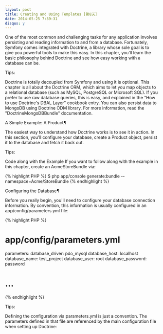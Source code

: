 ```yaml
---
layout: post
title: Creating and Using Templates [第8天]
date: 2014-05-25 7:39:31
disqus: y
---
```


One of the most common and challenging tasks for any application involves persisting and reading information to and from a database. Fortunately, Symfony comes integrated with Doctrine, a library whose sole goal is to give you powerful tools to make this easy. In this chapter, you'll learn the basic philosophy behind Doctrine and see how easy working with a database can be.

Tips:

Doctrine is totally decoupled from Symfony and using it is optional. This chapter is all about the Doctrine ORM, which aims to let you map objects to a relational database (such as MySQL, PostgreSQL or Microsoft SQL). If you prefer to use raw database queries, this is easy, and explained in the "How to use Doctrine's DBAL Layer" cookbook entry.
You can also persist data to MongoDB using Doctrine ODM library. For more information, read the "DoctrineMongoDBBundle" documentation.

A Simple Example: A Product¶

The easiest way to understand how Doctrine works is to see it in action. In this section, you'll configure your database, create a Product object, persist it to the database and fetch it back out.

Tips:

Code along with the Example
If you want to follow along with the example in this chapter, create an AcmeStoreBundle via:

{% highlight PHP %}
$ php app/console generate:bundle --namespace=Acme/StoreBundle
{% endhighlight %}

Configuring the Database¶

Before you really begin, you'll need to configure your database connection information. By convention, this information is usually configured in an app/config/parameters.yml file:

{% highlight PHP %}

# app/config/parameters.yml
parameters:
    database_driver:    pdo_mysql
    database_host:      localhost
    database_name:      test_project
    database_user:      root
    database_password:  password

# ...

{% endhighlight %}

Tips:

Defining the configuration via parameters.yml is just a convention. The parameters defined in that file are referenced by the main configuration file when setting up Doctrine:
